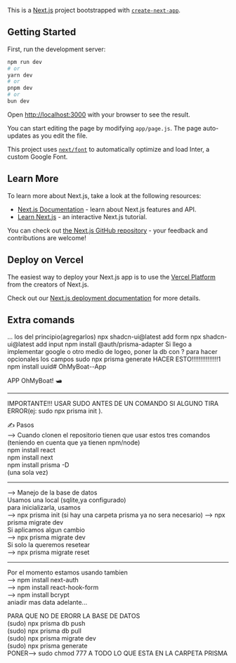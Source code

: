 This is a [Next.js](https://nextjs.org/) project bootstrapped with [`create-next-app`](https://github.com/vercel/next.js/tree/canary/packages/create-next-app).

## Getting Started

First, run the development server:

```bash
npm run dev
# or
yarn dev
# or
pnpm dev
# or
bun dev
```

Open [http://localhost:3000](http://localhost:3000) with your browser to see the result.

You can start editing the page by modifying `app/page.js`. The page auto-updates as you edit the file.

This project uses [`next/font`](https://nextjs.org/docs/basic-features/font-optimization) to automatically optimize and load Inter, a custom Google Font.

## Learn More

To learn more about Next.js, take a look at the following resources:

- [Next.js Documentation](https://nextjs.org/docs) - learn about Next.js features and API.
- [Learn Next.js](https://nextjs.org/learn) - an interactive Next.js tutorial.

You can check out [the Next.js GitHub repository](https://github.com/vercel/next.js/) - your feedback and contributions are welcome!

## Deploy on Vercel

The easiest way to deploy your Next.js app is to use the [Vercel Platform](https://vercel.com/new?utm_medium=default-template&filter=next.js&utm_source=create-next-app&utm_campaign=create-next-app-readme) from the creators of Next.js.

Check out our [Next.js deployment documentation](https://nextjs.org/docs/deployment) for more details.

## Extra comands
... los del principio(agregarlos)
npx shadcn-ui@latest add form
npx shadcn-ui@latest add input
npm install @auth/prisma-adapter
Si llego a implementar google o otro medio de logeo, poner la db con ? para hacer opcionales los campos
sudo npx prisma generate HACER ESTO!!!!!!!!!!!!!!!1
npm install uuid# OhMyBoat--App

APP OhMyBoat! 🛥️

------------------  
IMPORTANTE!!! USAR SUDO ANTES DE UN COMANDO SI ALGUNO TIRA ERROR(ej: sudo npx prisma init ).

✍️ Pasos  
 --> Cuando clonen el repositorio tienen que usar estos tres comandos (teniendo en cuenta que ya tienen npm/node)  
 npm install react  
 npm install next  
 npm install prisma -D  
 (una sola vez)  

------------------  

--> Manejo de la base de datos  
 Usamos una local (sqlite,ya configurado)  
 para inicializarla, usamos  
 --> npx prisma init (si hay una carpeta prisma ya no sera necesario)
 --> npx prisma migrate dev  
 Si aplicamos algun cambio  
 --> npx prisma migrate dev  
 Si solo la queremos resetear  
 --> npx prisma migrate reset  

------------------  

Por el momento estamos usando tambien  
--> npm install next-auth  
--> npm install react-hook-form  
--> npm install bcrypt  
aniadir mas data adelante...  

PARA QUE NO DE ERORR LA BASE DE DATOS  
(sudo) npx prisma db push  
(sudo) npx prisma db pull  
(sudo) npx prisma migrate dev  
(sudo) npx prisma generate  
PONER--> sudo chmod 777 A TODO LO QUE ESTA EN LA CARPETA PRISMA  
 